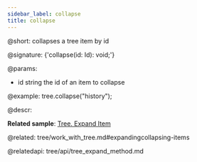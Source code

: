 ```yaml
---
sidebar_label: collapse
title: collapse
---          
```


@short: collapses a tree item by id

@signature: {'collapse(id: Id): void;'}

@params:
- id	string		the id of an item to collapse

@example:
tree.collapse("history");



@descr:

**Related sample**: [Tree. Expand Item](https://snippet.dhtmlx.com/esxb15hm)

@related: tree/work_with_tree.md#expandingcollapsing-items



@relatedapi: tree/api/tree_expand_method.md
